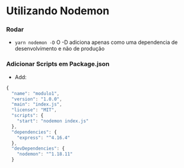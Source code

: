 # Utilizando Nodemon #

### Rodar ###
* `yarn nodemon -D` O -D adiciona apenas como uma dependencia de desenvolvimento e não de produção

### Adicionar Scripts em Package.json ###

* Add:

```js
{
  "name": "modulo1",
  "version": "1.0.0",
  "main": "index.js",
  "license": "MIT",
  "scripts": {
    "start": "nodemon index.js"
  },
  "dependencies": {
    "express": "^4.16.4"
  },
  "devDependencies": {
    "nodemon": "^1.18.11"
  }

```